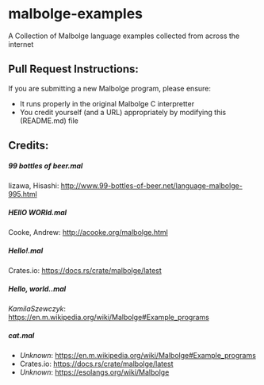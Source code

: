 malbolge-examples
=================

A Collection of Malbolge language examples collected from across the internet

## Pull Request Instructions:

If you are submitting a new Malbolge program, please ensure:

+ It runs properly in the original Malbolge C interpretter
+ You credit yourself (and a URL) appropriately by modifying this (README.md) file

## Credits:

##### 99 bottles of beer.mal
Iizawa, Hisashi: http://www.99-bottles-of-beer.net/language-malbolge-995.html

##### HEllO WORld.mal
Cooke, Andrew: http://acooke.org/malbolge.html

##### Hello!.mal
Crates.io: https://docs.rs/crate/malbolge/latest

##### Hello, world..mal
*KamilaSzewczyk*: https://en.m.wikipedia.org/wiki/Malbolge#Example_programs

##### cat.mal
+ *Unknown*: https://en.m.wikipedia.org/wiki/Malbolge#Example_programs
+ Crates.io: https://docs.rs/crate/malbolge/latest
+ *Unknown*: https://esolangs.org/wiki/Malbolge
